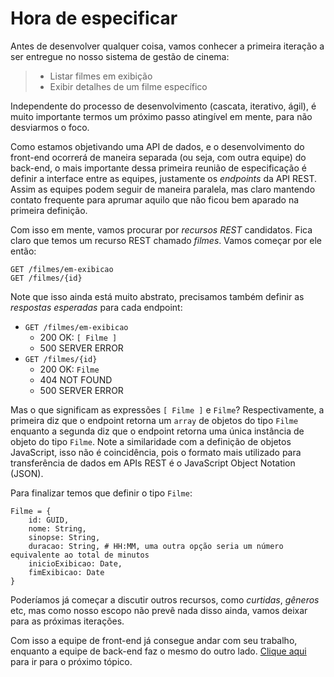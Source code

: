 # Hora de especificar

Antes de desenvolver qualquer coisa, vamos conhecer a primeira iteração a ser entregue
no nosso sistema de gestão de cinema:

> * Listar filmes em exibição
> * Exibir detalhes de um filme específico

Independente do processo de desenvolvimento (cascata, iterativo, ágil), é muito importante
termos um próximo passo atingível em mente, para não desviarmos o foco.

Como estamos objetivando uma API de dados, e o desenvolvimento do front-end
ocorrerá de maneira separada (ou seja, com outra equipe) do back-end, o mais importante
dessa primeira reunião de especificação é definir a interface entre as equipes, justamente
os *endpoints* da API REST. Assim as equipes podem seguir de maneira paralela, mas claro
mantendo contato frequente para aprumar aquilo que não ficou bem aparado na primeira
definição.

Com isso em mente, vamos procurar por *recursos REST* candidatos. Fica claro que temos
um recurso REST chamado *filmes*. Vamos começar por ele então:

```
GET /filmes/em-exibicao
GET /filmes/{id}
```

Note que isso ainda está muito abstrato, precisamos também definir as *respostas
esperadas* para cada endpoint:

* `GET /filmes/em-exibicao`
  * 200 OK: `[ Filme ]`
  * 500 SERVER ERROR
* `GET /filmes/{id}`
  * 200 OK: `Filme`
  * 404 NOT FOUND
  * 500 SERVER ERROR

Mas o que significam as expressões `[ Filme ]` e `Filme`? Respectivamente, a primeira
diz que o endpoint retorna um `array` de objetos do tipo `Filme` enquanto a segunda
diz que o endpoint retorna uma única instância de objeto do tipo `Filme`. Note a
similaridade com a definição de objetos JavaScript, isso não é coincidência, pois o
formato mais utilizado para transferência de dados em APIs REST é o JavaScript Object
Notation (JSON).

Para finalizar temos que definir o tipo `Filme`:

```
Filme = {
    id: GUID,
    nome: String,
    sinopse: String,
    duracao: String, # HH:MM, uma outra opção seria um número equivalente ao total de minutos
    inicioExibicao: Date,
    fimExibicao: Date
}
```

Poderíamos já começar a discutir outros recursos, como *curtidas*, *gêneros* etc, mas como
nosso escopo não prevê nada disso ainda, vamos deixar para as próximas iterações.

Com isso a equipe de front-end já consegue andar com seu trabalho, enquanto a equipe de
back-end faz o mesmo do outro lado. [Clique aqui](04_versionando_no_github.md)
para ir para o próximo tópico.
